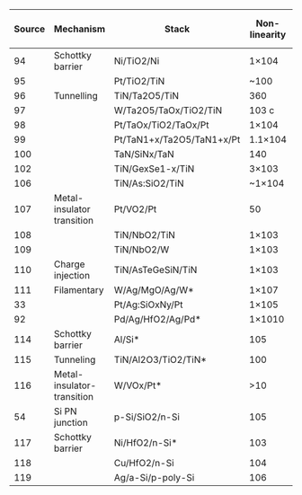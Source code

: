 |Source | Mechanism                  | Stack                                         | Non-linearity | Operationvoltage(V)a | Max. currentdensity(A cm−2)                              | Speed (ns)b ton tof |       | Endurance     | I-V   symmetry   |
|-|----------------------------|-----------------------------------------------------------|---------------|------------------------------|------------------------------------|-------------|-------|---------------|----------|
|94| Schottky barrier           | Ni/TiO2/Ni                                              | 1×104         | ±2.4                         | 1×105                              | NR          | NR    | 103(d.c.) | Yes      |
|95|                            | Pt/TiO2/TiN                                             | ~100          | ±2                           | 103to1.5×104               | NR          | NR    | NR            | No       |
|96| Tunnelling                 | TiN/Ta2O5/TiN                                           | 360           | ±2                           | 1×105                              | <10         | <10   | 107           | Yes      |
|97|                            | W/Ta2O5/TaOx/TiO2/TiN                                  | 103 c         | ±2                           | >107                               | <20         | <10   | 105           | Yes      |
|98|                            | Pt/TaOx/TiO2/TaOx/Pt                                    | 1×104         | ±1.5                         | 3.2×107                            | 100         | NR    | 1010          | No       |
|99|                            | Pt/TaN1+x/Ta2O5/TaN1+x/Pt                           | 1.1×104       | ±2                           | ~104                               | NR          | NR    | 108           | Yes      |
|100|                            | TaN/SiNx/TaN                                           | 140           | ±2                           | 1×105                              | <10         | NR    | NR            | Yes      |
|102|                            | TiN/GexSe1-x/TiN                                       | 3×103         | ±1.5                         | 2×107                              | <10         | NR    | 106           | Yes      |
|106|                            | TiN/As:SiO2/TiN                                        | ~1×104        | ±3                           | 2.5×107                            | 23          | 52    | 105           | No       |
|107| Metal-insulator transition | Pt/VO2/Pt                                              | 50            | ±0.4                         | >106                               | <20         | NR    | NR            | Yes      |
|108|                            | TiN/NbO2/TiN                                           | 1×103         | ±1                           | 8×108                              | NR          | NR    | 103           | Yes      |
|109|                            | TiN/NbO2/W                                             | 1×103         | ±1                           | 1×107                              | 103         | NR    | 106           | Yes      |
|110| Charge injection           | TiN/AsTeGeSiN/TiN                                      | 1×103         | ±1.5                         | 1.1×107                            | 103         | NR    | 108           | Yes      |
|111| Filamentary                | W/Ag/MgO/Ag/W*                                         | 1×107         | ±1                           | 4                                  | 50          | 25    | 104 (d.c.)    | Yes      |
|33|                            | Pt/Ag:SiOxNy/Pt                                         | 1×105         | ±0.3                         | 1                                  | 3×106       | 3×107 | 106           | Yes      |
|92|                            | Pd/Ag/HfO2/Ag/Pd*                                       | 1×1010        | ±0.4                         | 4                                  | 75          | 250   | 108           | Yes      |
|114| Schottky barrier           | Al/Si*                                                 | 105           | ±2.6                         | >10                                | NR          | NR    | NR            | No       |
|115| Tunneling                  | TiN/Al2O3/TiO2/TiN*                                    | 100           | 3                            | >105                               | 10          | 10    | NR            | Yes      |
|116| Metal-insulator-transition | W/VOx/Pt*                                              | >10           | ±0.5                         | >2×106                             | <104        | <104  | 100           | Yes      |
|54| Si PN junction             | p-Si/SiO2/n-Si                                          | 105           | ±1.5                         | >4×104                             | NR          | NR    | >100 (d.c.)   | No       |
|117| Schottky barrier           | Ni/HfO2/n-Si*                                          | 103           | ±1                           | >10                                | NR          | NR    | NR            | No       |
|118|                            | Cu/HfO2/n-Si                                           | 104           | ±1                           | >50                                | NR          | NR    | NR            | No       |
|119|                            | Ag/a-Si/p-poly-Si                                      | 106           | ±0.5                         | >2.5×103                           | <100        | <100  | >108          | No       |